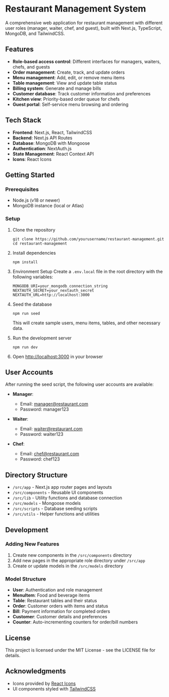 # Restaurant Management System

A comprehensive web application for restaurant management with different user roles (manager, waiter, chef, and guest), built with Next.js, TypeScript, MongoDB, and TailwindCSS.

## Features

- **Role-based access control**: Different interfaces for managers, waiters, chefs, and guests
- **Order management**: Create, track, and update orders
- **Menu management**: Add, edit, or remove menu items
- **Table management**: View and update table status
- **Billing system**: Generate and manage bills
- **Customer database**: Track customer information and preferences
- **Kitchen view**: Priority-based order queue for chefs
- **Guest portal**: Self-service menu browsing and ordering

## Tech Stack

- **Frontend**: Next.js, React, TailwindCSS
- **Backend**: Next.js API Routes
- **Database**: MongoDB with Mongoose
- **Authentication**: NextAuth.js
- **State Management**: React Context API
- **Icons**: React Icons

## Getting Started

### Prerequisites

- Node.js (v18 or newer)
- MongoDB instance (local or Atlas)

### Setup

1. Clone the repository
   ```
   git clone https://github.com/yourusername/restaurant-management.git
   cd restaurant-management
   ```

2. Install dependencies
   ```
   npm install
   ```

3. Environment Setup
   Create a `.env.local` file in the root directory with the following variables:
   ```
   MONGODB_URI=your_mongodb_connection_string
   NEXTAUTH_SECRET=your_nextauth_secret
   NEXTAUTH_URL=http://localhost:3000
   ```

4. Seed the database
   ```
   npm run seed
   ```
   This will create sample users, menu items, tables, and other necessary data.

5. Run the development server
   ```
   npm run dev
   ```

6. Open [http://localhost:3000](http://localhost:3000) in your browser

## User Accounts

After running the seed script, the following user accounts are available:

- **Manager**:
  - Email: manager@restaurant.com
  - Password: manager123

- **Waiter**:
  - Email: waiter@restaurant.com
  - Password: waiter123

- **Chef**:
  - Email: chef@restaurant.com
  - Password: chef123

## Directory Structure

- `/src/app` - Next.js app router pages and layouts
- `/src/components` - Reusable UI components
- `/src/lib` - Utility functions and database connection
- `/src/models` - Mongoose models
- `/src/scripts` - Database seeding scripts
- `/src/utils` - Helper functions and utilities

## Development

### Adding New Features

1. Create new components in the `/src/components` directory
2. Add new pages in the appropriate role directory under `/src/app`
3. Create or update models in the `/src/models` directory

### Model Structure

- **User**: Authentication and role management
- **MenuItem**: Food and beverage items
- **Table**: Restaurant tables and their status
- **Order**: Customer orders with items and status
- **Bill**: Payment information for completed orders
- **Customer**: Customer details and preferences
- **Counter**: Auto-incrementing counters for order/bill numbers

## License

This project is licensed under the MIT License - see the LICENSE file for details.

## Acknowledgments

- Icons provided by [React Icons](https://react-icons.github.io/react-icons/)
- UI components styled with [TailwindCSS](https://tailwindcss.com/)

